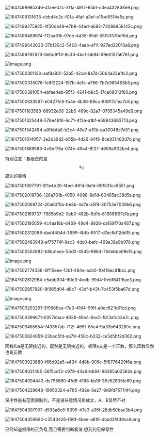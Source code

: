 ![1647498985346-4faee02c-3f1a-4917-95b1-c0ea432838e9.png](assets/1647498985346-4faee02c-3f1a-4917-95b1-c0ea432838e9-20220326154144-8wdcag8.png)

![1647499131635-cbbd4c2c-f01a-4faf-a3ef-e11bd6514e5a.png](assets/1647499131635-cbbd4c2c-f01a-4faf-a3ef-e11bd6514e5a-20220326154148-103uecp.png)

![1647499275925-4f50da48-e7b8-44ed-a682-72089958145c.png](assets/1647499275925-4f50da48-e7b8-44ed-a682-72089958145c-20220326154153-rwydaol.png)

![1647499489974-112aa61b-07ee-4d38-95df-55f53570ef6d.png](assets/1647499489974-112aa61b-07ee-4d38-95df-55f53570ef6d-20220326154158-es5bvqx.png)

![1647499642633-37b130c2-5406-4aeb-af11-927ed22016a8.png](assets/1647499642633-37b130c2-5406-4aeb-af11-927ed22016a8-20220326154203-9zabyr8.png)

![1647499782673-8e0d9ff3-8c33-4bc1-bb94-59e6107a6761.png](assets/1647499782673-8e0d9ff3-8c33-4bc1-bb94-59e6107a6761-20220326154208-9mw6usi.png "理解即可，考研不考")

![image.png](assets/image-20220326160308-davrfj6.png "注意数列是单侧的，没有负的情况")

![1647500301120-aaf8a831-52a5-42cd-8a7d-5064a23e1fc2.png](assets/1647500301120-aaf8a831-52a5-42cd-8a7d-5064a23e1fc2-20220326155434-lywsteh.png)

![1647500335076-1e8f2224-197b-4e1c-a786-7b7c985498b5.png](assets/1647500335076-1e8f2224-197b-4e1c-a786-7b7c985498b5-20220326155441-wo2tpv2.png)

![1647500391054-ebfae4eb-95f3-4241-b8c5-17ca08313f80.png](assets/1647500391054-ebfae4eb-95f3-4241-b8c5-17ca08313f80-20220326155448-izx295t.png "回顾定义")

![1647500633567-e0427fc8-fb4e-4b36-88ca-86917c1ea7c8.png](assets/1647500633567-e0427fc8-fb4e-4b36-88ca-86917c1ea7c8-20220326155506-260p41q.png "无穷多不代表就是所有项")

![1647501183568-68932e06-22b6-469c-82a7-0785345a49d9.png](assets/1647501183568-68932e06-22b6-469c-82a7-0785345a49d9-20220326155526-i5dan0n.png "简单了解")

![1647501325448-576e49f6-6c71-4f3a-a1bf-e59943693713.png](assets/1647501325448-576e49f6-6c71-4f3a-a1bf-e59943693713-20220326155544-75cjdh9.png)

![1647501542484-a0fbbfa0-b3c4-40e7-a51b-aa30048c7e51.png](assets/1647501542484-a0fbbfa0-b3c4-40e7-a51b-aa30048c7e51-20220326155555-tm5hf6h.png "图示为，只要跑到去心邻域内，不等式就成立")

![1647501814057-3e2b39d2-b55b-4d26-84f9-8ce931483d7d.png](assets/1647501814057-3e2b39d2-b55b-4d26-84f9-8ce931483d7d-20220326155618-0nvfbl7.png)

![1647501869583-4c8bf76a-074e-49a4-8f27-d609aff02be4.png](assets/1647501869583-4c8bf76a-074e-49a4-8f27-d609aff02be4-20220326155625-fp1jm7x.png)

特别注意：极限说的是$$x_0$$周边的事情

![1647501907791-3f1e4d20-f4ed-491d-9afd-09f531cc8551.png](assets/1647501907791-3f1e4d20-f4ed-491d-9afd-09f531cc8551-20220326155710-zf9f7vv.png)

![1647502018736-126a701b-4050-4098-8d1d-63485ac38d5a.png](assets/1647502018736-126a701b-4050-4098-8d1d-63485ac38d5a-20220326155715-2646n3q.png)

![1647502069724-20a63f5b-be3b-4d7e-a5f8-30753e7009b6.png](assets/1647502069724-20a63f5b-be3b-4d7e-a5f8-30753e7009b6-20220326155722-ms3gngb.png)

![1647502169737-7985b9d2-0eb0-482b-9d1b-616661f97e1b.png](assets/1647502169737-7985b9d2-0eb0-482b-9d1b-616661f97e1b-20220326155727-xpmtyq8.png)

![1647502195059-4c4aa18b-d469-49d4-9928-ca189f70a487.png](assets/1647502195059-4c4aa18b-d469-49d4-9928-ca189f70a487-20220326155734-jigi44b.png)

![1647502312088-dad4404d-3699-4bfb-8517-d7ac6d12dd15.png](assets/1647502312088-dad4404d-3699-4bfb-8517-d7ac6d12dd15-20220326155739-30xth95.png "把极限设成常数求解")

![1647502483949-af75774f-9ac3-4dc0-bafc-469a39e9b978.png](assets/1647502483949-af75774f-9ac3-4dc0-bafc-469a39e9b978-20220326155801-hbf4iml.png)

![1647502554982-b8ba1eae-54d3-4545-986d-764ebbe08e15.png](assets/1647502554982-b8ba1eae-54d3-4545-986d-764ebbe08e15-20220326155808-faais0b.png)

![image.png](assets/image-20220326155934-ae8t4gd.png)

![1647502774338-6ff15eee-f3b1-484e-acb0-104f8ec81bcc.png](assets/1647502774338-6ff15eee-f3b1-484e-acb0-104f8ec81bcc-20220326155846-p9xfspo.png)

![1647502812984-e5abb304-60d3-4cdb-99d4-0eb1641f8ae3.png](assets/1647502812984-e5abb304-60d3-4cdb-99d4-0eb1641f8ae3-20220326155851-q73kzcf.png)

![1647502857820-8f965d04-d8c7-43df-b43f-7b453f5ba67d.png](assets/1647502857820-8f965d04-d8c7-43df-b43f-7b453f5ba67d-20220326155856-ijf46la.png)

![image.png](assets/image-20220326155908-i6pe0cy.png)

![1647503293251-3f9688ea-f7a3-4164-9f6f-a0ac621b61cd.png](assets/1647503293251-3f9688ea-f7a3-4164-9f6f-a0ac621b61cd-20220326155948-bwhrzg3.png)

![1647503396671-0057ebaa-4628-46e4-9ac5-fb13afc43e7c.png](assets/1647503396671-0057ebaa-4628-46e4-9ac5-fb13afc43e7c-20220326155954-wr74i3y.png)

![1647503455654-743357ab-712f-468f-85c4-9a33b643280c.png](assets/1647503455654-743357ab-712f-468f-85c4-9a33b643280c-20220326160000-9ikho3r.png)

![1647503824959-23bed5fd-aa79-450c-b332-ce5d5bf2d062.png](assets/1647503824959-23bed5fd-aa79-450c-b332-ce5d5bf2d062-20220326160007-z3f1r52.png)

函数和a是无限接近的，既然是无限接近的，极限a又是一个正数，那么函数显然也是正数

![1647503923680-f66d92a5-a434-4d8b-906c-5f8776429f6a.png](assets/1647503923680-f66d92a5-a434-4d8b-906c-5f8776429f6a-20220326160022-j3o0rkb.png)

![1647504021480-56f5cd12-c979-44a6-bb84-96265a02562e.png](assets/1647504021480-56f5cd12-c979-44a6-bb84-96265a02562e-20220326160029-btqdn3o.png)

![1647504094443-dc795860-4fd8-4188-bb16-39e52805fe69.png](assets/1647504094443-dc795860-4fd8-4188-bb16-39e52805fe69-20220326160035-fmjqasw.png)

![1647504229649-19950324-a765-492e-8e27-9d9fd75714f4.png](assets/1647504229649-19950324-a765-492e-8e27-9d9fd75714f4-20220326160041-kesuqcq.png)

保序性是有范围限制的，不是说任意情况都成立，A、B显然不对

![1647504307907-d593a6c6-8399-47e3-a36f-28db50bae3b4.png](assets/1647504307907-d593a6c6-8399-47e3-a36f-28db50bae3b4-20220326160055-gqkjyfh.png)

![1647504456690-c3543426-f66f-4bee-a816-dbad3f4d9ce9.png](assets/1647504456690-c3543426-f66f-4bee-a816-dbad3f4d9ce9-20220326160100-csoemt1.png)

已经知道极限的正负号,而且需要判断极值,想到利用保号性
